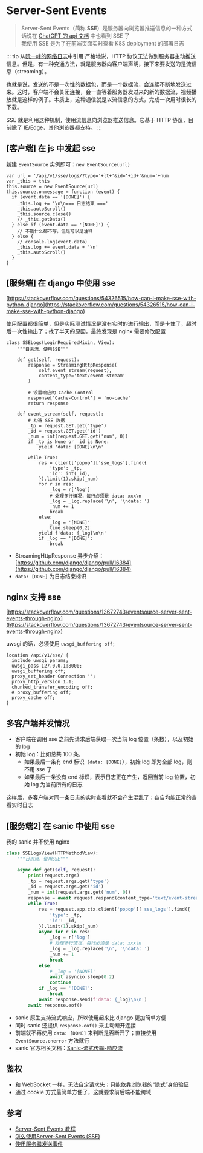 # Server-Sent Events
> Server-Sent Events（简称 **SSE**）是服务器向浏览器推送信息的一种方式  
> 话说在 [ChatGPT 的 api 文档](https://platform.openai.com/docs/api-reference/chat/create#chat/create-stream) 中也看到 SSE 了  
> 我使用 SSE 是为了在前端页面实时查看 K8S deployment 的部署日志  

::: tip 从[阮一峰的网络日志](https://www.ruanyifeng.com/blog/2017/05/server-sent_events.html)中引用
严格地说，HTTP 协议无法做到服务器主动推送信息。但是，有一种变通方法，就是服务器向客户端声明，接下来要发送的是流信息（streaming）。

也就是说，发送的不是一次性的数据包，而是一个数据流，会连续不断地发送过来。这时，客户端不会关闭连接，会一直等着服务器发过来的新的数据流，视频播放就是这样的例子。本质上，这种通信就是以流信息的方式，完成一次用时很长的下载。

SSE 就是利用这种机制，使用流信息向浏览器推送信息。它基于 HTTP 协议，目前除了 IE/Edge，其他浏览器都支持。
:::

## [客户端] 在 js 中发起 sse
新建 `EventSource` 实例即可：`new EventSource(url)`

```js{3,4,8}
var url = '/api/v1/sse/logs/?type='+lt+'&id='+id+'&num='+num
var _this = this
this.source = new EventSource(url)
this.source.onmessage = function (event) {
  if (event.data == '[DONE]') {
    _this.log += '\n\n=== 日志结束 ==='
    _this.autoScroll()
    _this.source.close()
    // _this.getData()
  } else if (event.data == '[NONE]') {
    // 不能什么都不写，但是可以是注释
  } else {
    // console.log(event.data)
    _this.log += event.data + '\n'
    _this.autoScroll()
  }
}
```

## [服务端] 在 django 中使用 sse
[https://stackoverflow.com/questions/54326515/how-can-i-make-sse-with-python-django](https://stackoverflow.com/questions/54326515/how-can-i-make-sse-with-python-django)

使用配置都很简单，但是实际测试情况是没有实时的进行输出，而是卡住了，超时后一次性输出了；找了半天的原因，最终发现是 nginx 需要修改配置


```python{5-8,20,30,36}
class SSELogs(LoginRequiredMixin, View):
    """日志流，使用SSE"""

    def get(self, request):
        response = StreamingHttpResponse(
            self.event_stream(request),
            content_type='text/event-stream'
        )

        # 设置响应的 Cache-Control
        response['Cache-Control'] = 'no-cache'
        return response

    def event_stream(self, request):
        # 构造 SSE 数据
        _tp = request.GET.get('type')
        _id = request.GET.get('id')
        _num = int(request.GET.get('num', 0))
        if _tp is None or _id is None:
            yield 'data: [DONE]\n\n'

        while True:
            res = client['popop']['sse_logs'].find({
                'type': _tp,
                'id': int(_id),
            }).limit(1).skip(_num)
            for r in res:
                _log = r['log']
                # 处理多行情况，每行必须是 data: xxx\n
                _log = _log.replace('\n', '\ndata: ')
                _num += 1
                break
            else:
                _log = '[NONE]'
                time.sleep(0.2)
            yield f'data: {_log}\n\n'
            if _log == '[DONE]':
                break
```

- StreamingHttpResponse 异步介绍：[https://github.com/django/django/pull/16384](https://github.com/django/django/pull/16384)
- `data: [DONE]` 为日志结束标识

## nginx 支持 sse
[https://stackoverflow.com/questions/13672743/eventsource-server-sent-events-through-nginx](https://stackoverflow.com/questions/13672743/eventsource-server-sent-events-through-nginx)

uwsgi 的话，必须使用 `uwsgi_buffering off;`
```nginx{4-9}
location /api/v1/sse/ {
  include uwsgi_params;
  uwsgi_pass 127.0.0.1:8000;
  uwsgi_buffering off;
  proxy_set_header Connection '';
  proxy_http_version 1.1;
  chunked_transfer_encoding off;
  # proxy_buffering off;
  proxy_cache off;
}
```

## 多客户端并发情况
- 客户端在调用 sse 之前先请求后端获取一次当前 log 位置（条数），以及初始的 log
- 初始 log：比如总共 100 条，
    - 如果最后一条有 end 标识（`data: [DONE]`），初始 log 即为全部 log，则不用 sse 了
    - 如果最后一条没有 end 标识，表示日志正在产生，返回当前 log 位置，初始 log 为当前所有的日志

这样后，多客户端对同一条日志的实时查看就不会产生混乱了；各自均能正常的查看实时日志

## [服务端2] 在 sanic 中使用 sse
我的 sanic 并不使用 nginx
```python {9,27,28}
class SSELogsView(HTTPMethodView):
    """日志流，使用SSE"""

    async def get(self, request):
        print(request.args)
        _tp = request.args.get('type')
        _id = request.args.get('id')
        _num = int(request.args.get('num', 0))
        response = await request.respond(content_type='text/event-stream')
        while True:
            res = request.app.ctx.client['popop']['sse_logs'].find({
                'type': _tp,
                'id': _id,
            }).limit(1).skip(_num)
            async for r in res:
                _log = r['log']
                # 处理多行情况，每行必须是 data: xxx\n
                _log = _log.replace('\n', '\ndata: ')
                _num += 1
                break
            else:
                # _log = '[NONE]'
                await asyncio.sleep(0.2)
                continue
            if _log == '[DONE]':
                break
            await response.send(f'data: {_log}\n\n')
        await response.eof()
```
- sanic 原生支持流式响应，所以使用起来比 django 更加简单方便
- 同时 sanic 还提供 `response.eof()` 来主动断开连接
- 前端就不再使用 `data: [DONE]` 来判断是否断开了；直接使用 `EventSource.onerror` 方法就行
- sanic 官方相关文档：[Sanic-流式传输-响应流](https://sanic.dev/zh/guide/advanced/streaming.html#%E5%93%8D%E5%BA%94%E6%B5%81-response-streaming)

## 鉴权
- 和 WebSocket 一样，无法自定请求头；只能依靠浏览器的“隐式”身份验证
- 通过 cookie 方式最简单方便了，这就要求前后端不能跨域

## 参考
- [Server-Sent Events 教程](https://www.ruanyifeng.com/blog/2017/05/server-sent_events.html)  
- [怎么使用Server-Sent Events (SSE)](https://www.jianshu.com/p/f520fa9a3119)
- [使用服务器发送事件](https://developer.mozilla.org/zh-CN/docs/Web/API/Server-sent_events/Using_server-sent_events)
